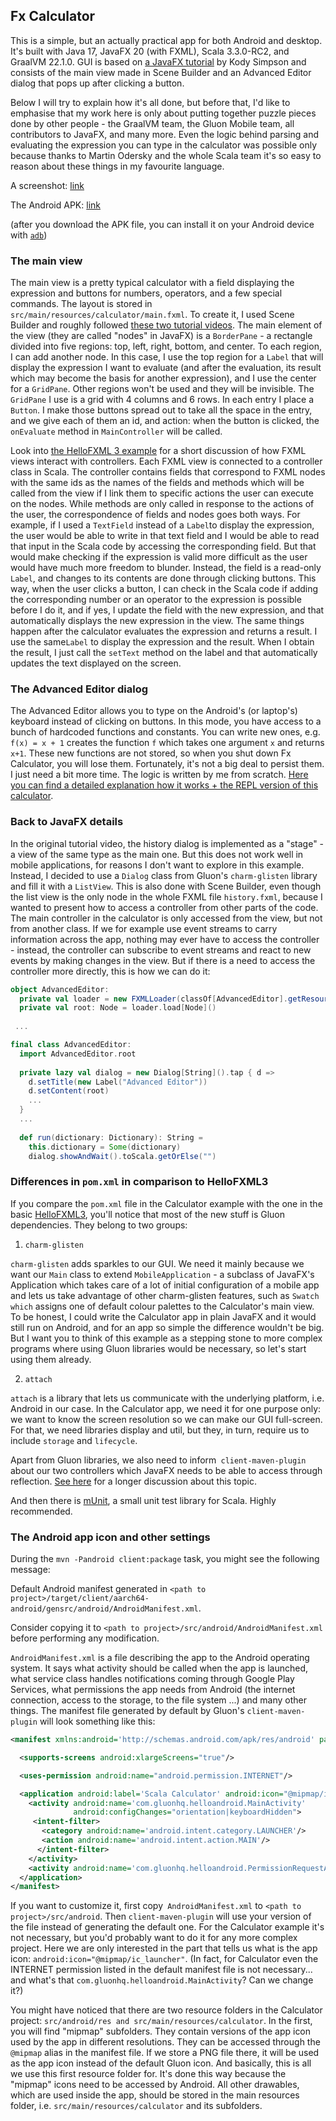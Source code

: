## Fx Calculator

This is a simple, but an actually practical app for both Android and desktop. It's built with Java 17, JavaFX 20 (with FXML), Scala 3.3.0-RC2, and GraalVM 22.1.0. GUI is based on [a JavaFX tutorial](https://www.youtube.com/watch?v=p5ifU9kkp6g) by Kody Simpson and consists of the main view made in Scene Builder and an Advanced Editor dialog that pops up after clicking a button.

Below I will try to explain how it's all done, but before that, I'd like to emphasise that my work here is only about putting together puzzle pieces done by other people - the GraalVM team, the Gluon Mobile team, all contributors to JavaFX, and many more. Even the logic behind parsing and evaluating the expression you can type in the calculator was possible only because thanks to Martin Odersky and the whole Scala team it's so easy to reason about these things in my favourite language.

A screenshot: [link](https://drive.google.com/file/d/1RePEsqXzn4lAnzthDefZYHWtzRmOEy5N/view?usp=sharing)

The Android APK: [link](https://drive.google.com/file/d/10wjdfZsOKsoDm1WXZCAPNJ0SLnDxD4xP/view?usp=sharing)

(after you download the APK file, you can install it on your Android device with [`adb`](https://www.xda-developers.com/install-adb-windows-macos-linux/))

### The main view

The main view is a pretty typical calculator with a field displaying the expression and buttons for numbers, operators, and a few special commands. The layout is stored in `src/main/resources/calculator/main.fxml`. To create it, I used Scene Builder and roughly followed [these two tutorial videos](https://youtu.be/p5ifU9kkp6g). The main element of the view (they are called "nodes" in JavaFX) is a `BorderPane` - a rectangle divided into five regions: top, left, right, bottom, and center. To each region, I can add another node. In this case, I use the top region for a `Label` that will display the expression I want to evaluate (and after the evaluation, its result which may become the basis for another expression), and I use the center for a `GridPane`. Other regions won't be used and they will be invisible. The `GridPane` I use is a grid with 4 columns and 6 rows. In each entry I place a `Button`. I make those buttons spread out to take all the space in the entry, and we give each of them an id, and action: when the button is clicked, the `onEvaluate` method in `MainController` will be called.

Look into [the HelloFXML 3 example](https://github.com/makingthematrix/scalaonandroid/tree/main/HelloFXML3) for a short discussion of how FXML views interact with controllers. Each FXML view is connected to a controller class in Scala. The controller contains fields that correspond to FXML nodes with the same ids as the names of the fields and methods which will be called from the view if I link them to specific actions the user can execute on the nodes.  While methods are only called in response to the actions of the user, the correspondence of fields and nodes goes both ways. For example, if I used a `TextField` instead of a `Label`to display the expression, the user would be able to write in that text field and I would be able to read that input in the Scala code by accessing the corresponding field. But that would make checking if the expression is valid more difficult as the user would have much more freedom to blunder. Instead, the field is a read-only `Label`, and changes to its contents are done through clicking buttons. This way, when the user clicks a button, I can check in the Scala code if adding the corresponding number or an operator to the expression is possible before I do it, and if yes, I update the field with the new expression, and that automatically displays the new expression in the view. The same things happen after the calculator evaluates the expression and returns a result. I use the same`Label` to display the expression and the result. When I obtain the result, I just call the `setText` method on the label and that automatically updates the text displayed on the screen.

### The Advanced Editor dialog

The Advanced Editor allows you to type on the Android's (or laptop's) keyboard instead of clicking on buttons. In this mode, you have access to a bunch of hardcoded functions and constants. You can write new ones, e.g. `f(x) = x + 1` creates the function `f` which takes one argument `x` and returns `x+1`. These new functions are not stored, so when you shut down Fx Calculator, you will lose them. Fortunately, it's not a big deal to persist them. I just need a bit more time.
The logic is written by me from scratch. [Here you can find a detailed explanation how it works + the REPL version of this calculator](https://github.com/makingthematrix/replcalc).

### Back to JavaFX details

In the original tutorial video, the history dialog is implemented as a "stage" - a view of the same type as the main one. But this does not work well in mobile applications, for reasons I don't want to explore in this example. Instead, I decided to use a `Dialog` class from Gluon's `charm-glisten` library and fill it with a `ListView`. This is also done with Scene Builder, even though the list view is the only node in the whole FXML file `history.fxml`, because I wanted to present how to access a controller from other parts of the code. The main controller in the calculator is only accessed from the view, but not from another class. If we for example use event streams to carry information across the app, nothing may ever have to access the controller - instead, the controller can subscribe to event streams and react to new events by making changes in the view. But if there is a need to access the controller more directly, this is how we can do it:

```scala
object AdvancedEditor:
  private val loader = new FXMLLoader(classOf[AdvancedEditor].getResource("advancededitor.fxml"))
  private val root: Node = loader.load[Node]()
    
 ...

final class AdvancedEditor:
  import AdvancedEditor.root
    
  private lazy val dialog = new Dialog[String]().tap { d =>
    d.setTitle(new Label("Advanced Editor"))
    d.setContent(root)
    ...
  }
  ...
  
  def run(dictionary: Dictionary): String =
    this.dictionary = Some(dictionary)
    dialog.showAndWait().toScala.getOrElse("")
```

### Differences in `pom.xml` in comparison to HelloFXML3

If you compare the `pom.xml` file in the Calculator example with the one in the basic [HelloFXML3](https://github.com/makingthematrix/scalaonandroid/tree/main/HelloFXML3), you'll notice that most of the new stuff is Gluon dependencies. They belong to two groups: 

1. `charm-glisten` 

`charm-glisten` adds sparkles to our GUI. We need it mainly because we want our `Main` class to extend `MobileApplication` - a subclass of JavaFX's Application which takes care of a lot of initial configuration of a mobile app and lets us take advantage of other charm-glisten features, such as `Swatch which` assigns one of default colour palettes to the Calculator's main view. To be honest, I could write the Calculator app in plain JavaFX and it would still run on Android, and for an app so simple the difference wouldn't be big. But I want you to think of this example as a stepping stone to more complex programs where using Gluon libraries would be necessary, so let's start using them already. 

2. `attach`

`attach` is a library that lets us communicate with the underlying platform, i.e. Android in our case. In the Calculator app, we need it for one purpose only: we want to know the screen resolution so we can make our GUI full-screen. For that, we need libraries display and util, but they, in turn, require us to include `storage` and `lifecycle`.

Apart from Gluon libraries, we also need to inform` client-maven-plugin` about our two controllers which JavaFX needs to be able to access through reflection. [See here](https://stackoverflow.com/questions/63527596/how-to-solve-fxml-loading-exceptions-in-compiled-javafx-project-using-gluonhq-cl) for a longer discussion about this topic.

And then there is [mUnit](https://scalameta.org/munit), a small unit test library for Scala. Highly recommended.

### The Android app icon and other settings

During the `mvn -Pandroid client:package` task, you might see the following message:

Default Android manifest generated in `<path to project>/target/client/aarch64-android/gensrc/android/AndroidManifest.xml`.

Consider copying it to `<path to project>/src/android/AndroidManifest.xml` before performing any modification.

`AndroidManifest.xml` is a file describing the app to the Android operating system. It says what activity should be called when the app is launched, what service class handles notifications coming through Google Play Services, what permissions the app needs from Android (the internet connection, access to the storage, to the file system ...) and many other things. The manifest file generated by default by Gluon's `client-maven-plugin` will look something like this:

```xml
<manifest xmlns:android='http://schemas.android.com/apk/res/android' package='scalaonandroid.calculator' android:versionCode='1' android:versionName='1.0'>

  <supports-screens android:xlargeScreens="true"/>

  <uses-permission android:name="android.permission.INTERNET"/>

  <application android:label='Scala Calculator' android:icon="@mipmap/ic_launcher">
    <activity android:name='com.gluonhq.helloandroid.MainActivity' 
    		  android:configChanges="orientation|keyboardHidden">
     <intent-filter>
       <category android:name='android.intent.category.LAUNCHER'/>
       <action android:name='android.intent.action.MAIN'/>
      </intent-filter>
    </activity>
	<activity android:name='com.gluonhq.helloandroid.PermissionRequestActivity'/>
  </application>
</manifest>
```

If you want to customize it, first copy` AndroidManifest.xml` to `<path to project>/src/android`. Then `client-maven-plugin` will use your version of the file instead of generating the default one. For the Calculator example it's not necessary, but you'd probably want to do it for any more complex project. Here we are only interested in the part that tells us what is the app icon: `android:icon="@mipmap/ic_launcher"`. (In fact, for Calculator even the INTERNET permission listed in the default manifest file is not necessary... and what's that `com.gluonhq.helloandroid.MainActivity`? Can we change it?)

You might have noticed that there are two resource folders in the Calculator project: `src/android/res and src/main/resources/calculator`. In the first, you will find "mipmap" subfolders. They contain versions of the app icon used by the app in different resolutions. They can be accessed through the `@mipmap` alias in the manifest file. If we store a PNG file there, it will be used as the app icon instead of the default Gluon icon. And basically, this is all we use this first resource folder for. It's done this way because the "mipmap" icons need to be accessed by Android. All other drawables, which are used inside the app, should be stored in the main resources folder, i.e. `src/main/resources/calculator` and its subfolders. 
